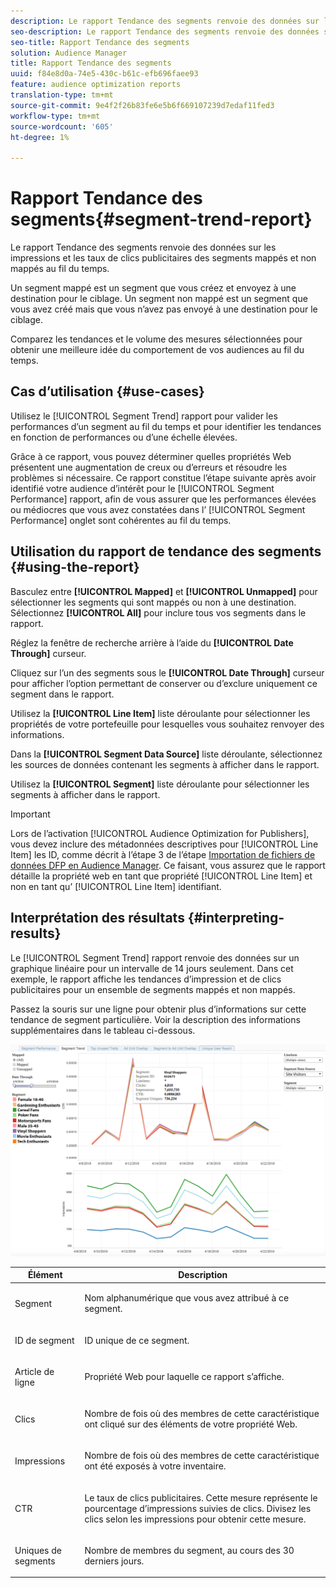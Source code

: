 ```yaml
---
description: Le rapport Tendance des segments renvoie des données sur les impressions et les taux de clics publicitaires des segments mappés et non mappés au fil du temps. Un segment mappé est un segment que vous créez et envoyez à une destination pour le ciblage. Un segment non mappé est un segment que vous avez créé mais que vous n’avez pas envoyé à une destination pour le ciblage. Comparez les tendances et le volume des mesures sélectionnées pour obtenir une meilleure idée du comportement de vos audiences au fil du temps.
seo-description: Le rapport Tendance des segments renvoie des données sur les impressions et les taux de clics publicitaires des segments mappés et non mappés au fil du temps. Un segment mappé est un segment que vous créez et envoyez à une destination pour le ciblage. Un segment non mappé est un segment que vous avez créé mais que vous n’avez pas envoyé à une destination pour le ciblage. Comparez les tendances et le volume des mesures sélectionnées pour obtenir une meilleure idée du comportement de vos audiences au fil du temps.
seo-title: Rapport Tendance des segments
solution: Audience Manager
title: Rapport Tendance des segments
uuid: f84e8d0a-74e5-430c-b61c-efb696faee93
feature: audience optimization reports
translation-type: tm+mt
source-git-commit: 9e4f2f26b83fe6e5b6f669107239d7edaf11fed3
workflow-type: tm+mt
source-wordcount: '605'
ht-degree: 1%

---
```



# Rapport Tendance des segments{#segment-trend-report}

Le rapport Tendance des segments renvoie des données sur les impressions et les taux de clics publicitaires des segments mappés et non mappés au fil du temps.

Un segment mappé est un segment que vous créez et envoyez à une destination pour le ciblage. Un segment non mappé est un segment que vous avez créé mais que vous n’avez pas envoyé à une destination pour le ciblage.

Comparez les tendances et le volume des mesures sélectionnées pour obtenir une meilleure idée du comportement de vos audiences au fil du temps.

## Cas d’utilisation {#use-cases}

Utilisez le [!UICONTROL Segment Trend] rapport pour valider les performances d’un segment au fil du temps et pour identifier les tendances en fonction de performances ou d’une échelle élevées.

Grâce à ce rapport, vous pouvez déterminer quelles propriétés Web présentent une augmentation de creux ou d’erreurs et résoudre les problèmes si nécessaire. Ce rapport constitue l’étape suivante après avoir identifié votre audience d’intérêt pour le [!UICONTROL Segment Performance] rapport, afin de vous assurer que les performances élevées ou médiocres que vous avez constatées dans l’ [!UICONTROL Segment Performance] onglet sont cohérentes au fil du temps.

## Utilisation du rapport de tendance des segments {#using-the-report}

Basculez entre **[!UICONTROL Mapped]** et **[!UICONTROL Unmapped]** pour sélectionner les segments qui sont mappés ou non à une destination. Sélectionnez **[!UICONTROL All]** pour inclure tous vos segments dans le rapport.

Réglez la fenêtre de recherche arrière à l’aide du **[!UICONTROL Date Through]** curseur.

Cliquez sur l’un des segments sous le **[!UICONTROL Date Through]** curseur pour afficher l’option permettant de conserver ou d’exclure uniquement ce segment dans le rapport.

Utilisez la **[!UICONTROL Line Item]** liste déroulante pour sélectionner les propriétés de votre portefeuille pour lesquelles vous souhaitez renvoyer des informations.

Dans la **[!UICONTROL Segment Data Source]** liste déroulante, sélectionnez les sources de données contenant les segments à afficher dans le rapport.

Utilisez la **[!UICONTROL Segment]** liste déroulante pour sélectionner les segments à afficher dans le rapport.

>[!IMPORTANT]
>
>Lors de l’activation [!UICONTROL Audience Optimization for Publishers], vous devez inclure des métadonnées descriptives pour [!UICONTROL Line Item] les ID, comme décrit à l’étape 3 de l’étape [Importation de fichiers de données DFP en Audience Manager](../../../reporting/audience-optimization-reports/aor-publishers/import-dfp.md). Ce faisant, vous assurez que le rapport détaille la propriété web en tant que propriété [!UICONTROL Line Item] et non en tant qu’ [!UICONTROL Line Item] identifiant.

## Interprétation des résultats {#interpreting-results}

Le [!UICONTROL Segment Trend] rapport renvoie des données sur un graphique linéaire pour un intervalle de 14 jours seulement. Dans cet exemple, le rapport affiche les tendances d’impression et de clics publicitaires pour un ensemble de segments mappés et non mappés.

Passez la souris sur une ligne pour obtenir plus d’informations sur cette tendance de segment particulière. Voir la description des informations supplémentaires dans le tableau ci-dessous.

![](assets/publisher_segment_trend.png)

<table id="table_AFE2540583C34835B04584693ADFD26A"> 
 <thead> 
  <tr> 
   <th colname="col1" class="entry"> Élément </th> 
   <th colname="col2" class="entry"> Description </th> 
  </tr>
 </thead>
 <tbody> 
  <tr> 
   <td colname="col1"> <p><span class="wintitle"> Segment</span> </p> </td> 
   <td colname="col2"> <p>Nom alphanumérique que vous avez attribué à ce segment. </p> </td> 
  </tr> 
  <tr> 
   <td colname="col1"> <p><span class="wintitle"> ID de segment</span> </p> </td> 
   <td colname="col2"> <p>ID unique de ce segment. </p> </td> 
  </tr> 
  <tr> 
   <td colname="col1"> <p><span class="wintitle"> Article de ligne</span> </p> </td> 
   <td colname="col2"> <p>Propriété Web pour laquelle ce rapport s’affiche. </p> </td> 
  </tr> 
  <tr> 
   <td colname="col1"> <p><span class="wintitle"> Clics</span> </p> </td> 
   <td colname="col2"> <p>Nombre de fois où des membres de cette caractéristique ont cliqué sur des éléments de votre propriété Web. </p> </td> 
  </tr> 
  <tr> 
   <td colname="col1"> <p><span class="wintitle"> Impressions</span> </p> </td> 
   <td colname="col2"> <p>Nombre de fois où des membres de cette caractéristique ont été exposés à votre inventaire. </p> </td> 
  </tr> 
  <tr> 
   <td colname="col1"> <p><span class="wintitle"> CTR</span> </p> </td> 
   <td colname="col2"> <p>Le taux de clics publicitaires. Cette mesure représente le pourcentage d’impressions suivies de clics. Divisez les clics selon les impressions pour obtenir cette mesure. </p> </td> 
  </tr> 
  <tr> 
   <td colname="col1"> <p><span class="wintitle"> Uniques de segments</span> </p> </td> 
   <td colname="col2"> <p>Nombre de membres du segment, au cours des 30 derniers jours. </p> </td> 
  </tr> 
 </tbody> 
</table>
